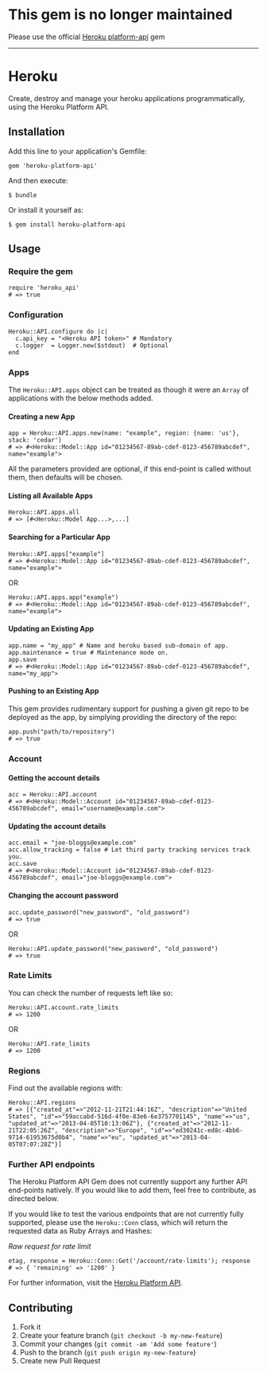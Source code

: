 # This gem is no longer maintained

Please use the official [Heroku platform-api](https://github.com/heroku/platform-api) gem

---

# Heroku

Create, destroy and manage your heroku applications programmatically, using the Heroku Platform API.

## Installation

Add this line to your application's Gemfile:

    gem 'heroku-platform-api'

And then execute:

    $ bundle

Or install it yourself as:

    $ gem install heroku-platform-api

## Usage

### Require the gem

    require 'heroku_api'
    # => true

### Configuration

    Heroku::API.configure do |c|
      c.api_key = "<Heroku API token>" # Mandatory
      c.logger  = Logger.new($stdout)  # Optional
    end

### Apps

The `Heroku::API.apps` object can be treated as though it were an `Array` of applications
with the below methods added.

#### Creating a new App

    app = Heroku::API.apps.new(name: "example", region: {name: 'us'}, stack: 'cedar')
    # => #<Heroku::Model::App id="01234567-89ab-cdef-0123-456789abcdef", name="example">

All the parameters provided are optional, if this end-point is called without them,
then defaults will be chosen.

#### Listing all Available Apps

    Heroku::API.apps.all
    # => [#<Heroku::Model App...>,...]

#### Searching for a Particular App

    Heroku::API.apps["example"]
    # => #<Heroku::Model::App id="01234567-89ab-cdef-0123-456789abcdef", name="example">

OR

    Heroku::API.apps.app("example")
    # => #<Heroku::Model::App id="01234567-89ab-cdef-0123-456789abcdef", name="example">

#### Updating an Existing App

    app.name = "my_app" # Name and heroku based sub-domain of app.
    app.maintenance = true # Maintenance mode on.
    app.save
    # => #<Heroku::Model::App id="01234567-89ab-cdef-0123-456789abcdef", name="my_app">

#### Pushing to an Existing App

This gem provides rudimentary support for pushing a given git repo to be deployed
as the app, by simplying providing the directory of the repo:

    app.push("path/to/repository")
    # => true

### Account

#### Getting the account details

    acc = Heroku::API.account
    # => #<Heroku::Model::Account id="01234567-89ab-cdef-0123-456789abcdef", email="username@example.com">

#### Updating the account details

    acc.email = "joe-bloggs@example.com"
    acc.allow_tracking = false # Let third party tracking services track you.
    acc.save
    # => #<Heroku::Model::Account id="01234567-89ab-cdef-0123-456789abcdef", email="joe-bloggs@example.com">

#### Changing the account password

    acc.update_password("new_password", "old_password")
    # => true

OR

    Heroku::API.update_password("new_password", "old_password")
    # => true

### Rate Limits

You can check the number of requests left like so:

    Heroku::API.account.rate_limits
    # => 1200

OR

    Heroku::API.rate_limits
    # => 1200

### Regions

Find out the available regions with:

    Heroku::API.regions
    # => [{"created_at"=>"2012-11-21T21:44:16Z", "description"=>"United States", "id"=>"59accabd-516d-4f0e-83e6-6e3757701145", "name"=>"us", "updated_at"=>"2013-04-05T10:13:06Z"}, {"created_at"=>"2012-11-21T22:05:26Z", "description"=>"Europe", "id"=>"ed30241c-ed8c-4bb6-9714-61953675d0b4", "name"=>"eu", "updated_at"=>"2013-04-05T07:07:28Z"}]

### Further API endpoints

The Heroku Platform API Gem does not currently support any further API end-points
natively. If you would like to add them, feel free to contribute, as directed below.

If you would like to test the various endpoints that are not currently fully
supported, please use the `Heroku::Conn` class, which will return the requested
data as Ruby Arrays and Hashes:

*Raw request for rate limit*

    etag, response = Heroku::Conn::Get('/account/rate-limits'); response
    # => { 'remaining' => '1200' }

For further information, visit the [Heroku Platform API](https://devcenter.heroku.com/articles/platform-api-reference).

## Contributing

1. Fork it
2. Create your feature branch (`git checkout -b my-new-feature`)
3. Commit your changes (`git commit -am 'Add some feature'`)
4. Push to the branch (`git push origin my-new-feature`)
5. Create new Pull Request

